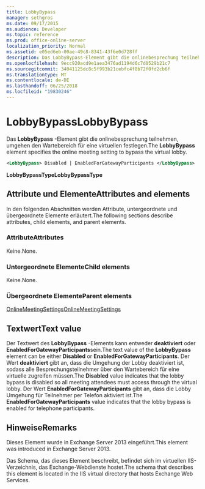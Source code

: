 ```yaml
---
title: LobbyBypass
manager: sethgros
ms.date: 09/17/2015
ms.audience: Developer
ms.topic: reference
ms.prod: office-online-server
localization_priority: Normal
ms.assetid: e05ed6eb-00ae-49c8-8341-43f6e0d728ff
description: Das LobbyBypass-Element gibt die onlinebesprechung teilnehmen, umgehen den Wartebereich für eine virtuellen festlegen.
ms.openlocfilehash: 9ecc920acd9e1aea3476ad1194d6c7d0529b21c7
ms.sourcegitcommit: 34041125dc8c5f993b21cebfc4f8b72f0fd2cb6f
ms.translationtype: MT
ms.contentlocale: de-DE
ms.lasthandoff: 06/25/2018
ms.locfileid: "19830246"
---
```

# <a name="lobbybypass"></a><span data-ttu-id="54734-103">LobbyBypass</span><span class="sxs-lookup"><span data-stu-id="54734-103">LobbyBypass</span></span>

<span data-ttu-id="54734-104">Das **LobbyBypass** -Element gibt die onlinebesprechung teilnehmen, umgehen den Wartebereich für eine virtuellen festlegen.</span><span class="sxs-lookup"><span data-stu-id="54734-104">The **LobbyBypass** element specifies the online meeting setting to bypass the virtual lobby.</span></span> 
  
```XML
<LobbyBypass> Disabled | EnabledForGatewayParticipants </LobbyBypass>
```

 <span data-ttu-id="54734-105">**LobbyBypassType**</span><span class="sxs-lookup"><span data-stu-id="54734-105">**LobbyBypassType**</span></span>
## <a name="attributes-and-elements"></a><span data-ttu-id="54734-106">Attribute und Elemente</span><span class="sxs-lookup"><span data-stu-id="54734-106">Attributes and elements</span></span>

<span data-ttu-id="54734-107">In den folgenden Abschnitten werden Attribute, untergeordnete und übergeordnete Elemente erläutert.</span><span class="sxs-lookup"><span data-stu-id="54734-107">The following sections describe attributes, child elements, and parent elements.</span></span>
  
### <a name="attributes"></a><span data-ttu-id="54734-108">Attribute</span><span class="sxs-lookup"><span data-stu-id="54734-108">Attributes</span></span>

<span data-ttu-id="54734-109">Keine.</span><span class="sxs-lookup"><span data-stu-id="54734-109">None.</span></span>
  
### <a name="child-elements"></a><span data-ttu-id="54734-110">Untergeordnete Elemente</span><span class="sxs-lookup"><span data-stu-id="54734-110">Child elements</span></span>

<span data-ttu-id="54734-111">Keine.</span><span class="sxs-lookup"><span data-stu-id="54734-111">None.</span></span>
  
### <a name="parent-elements"></a><span data-ttu-id="54734-112">Übergeordnete Elemente</span><span class="sxs-lookup"><span data-stu-id="54734-112">Parent elements</span></span>

[<span data-ttu-id="54734-113">OnlineMeetingSettings</span><span class="sxs-lookup"><span data-stu-id="54734-113">OnlineMeetingSettings</span></span>](onlinemeetingsettings.md)
  
## <a name="text-value"></a><span data-ttu-id="54734-114">Textwert</span><span class="sxs-lookup"><span data-stu-id="54734-114">Text value</span></span>

<span data-ttu-id="54734-115">Der Textwert des **LobbyBypass** -Elements kann entweder **deaktiviert** oder **EnabledForGatewayParticipants**sein.</span><span class="sxs-lookup"><span data-stu-id="54734-115">The text value of the **LobbyBypass** element can be either **Disabled** or **EnabledForGatewayParticipants**.</span></span> <span data-ttu-id="54734-116">Der Wert **deaktiviert** gibt an, dass die Umgehung der Lobby deaktiviert ist, sodass alle Besprechungsteilnehmer über den Wartebereich für eine virtuelle zugreifen müssen.</span><span class="sxs-lookup"><span data-stu-id="54734-116">The **Disabled** value indicates that the lobby bypass is disabled so all meeting attendees must access through the virtual lobby.</span></span> <span data-ttu-id="54734-117">Der Wert **EnabledForGatewayParticipants** gibt an, dass die Lobby Umgehung für Teilnehmer per Telefon aktiviert ist.</span><span class="sxs-lookup"><span data-stu-id="54734-117">The **EnabledForGatewayParticipants** value indicates that the lobby bypass is enabled for telephone participants.</span></span> 
  
## <a name="remarks"></a><span data-ttu-id="54734-118">Hinweise</span><span class="sxs-lookup"><span data-stu-id="54734-118">Remarks</span></span>

<span data-ttu-id="54734-119">Dieses Element wurde in Exchange Server 2013 eingeführt.</span><span class="sxs-lookup"><span data-stu-id="54734-119">This element was introduced in Exchange Server 2013.</span></span>
  
<span data-ttu-id="54734-120">Das Schema, das dieses Element beschreibt, befindet sich im virtuellen IIS-Verzeichnis, das Exchange-Webdienste hostet.</span><span class="sxs-lookup"><span data-stu-id="54734-120">The schema that describes this element is located in the IIS virtual directory that hosts Exchange Web Services.</span></span>
  

